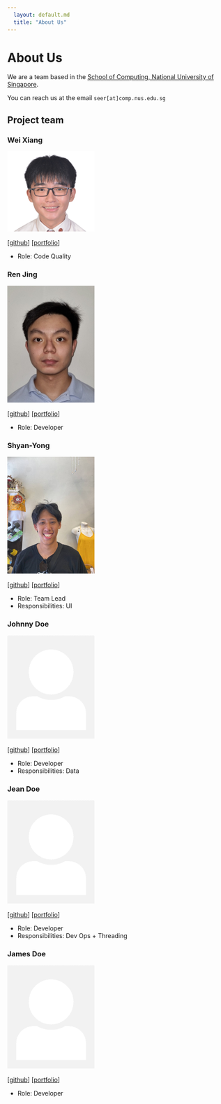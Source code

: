 ```yaml
---
  layout: default.md
  title: "About Us"
---
```


# About Us

We are a team based in the [School of Computing, National University of Singapore](http://www.comp.nus.edu.sg).

You can reach us at the email `seer[at]comp.nus.edu.sg`

## Project team

### Wei Xiang

<img src="images/roerere.png" width="200px">

[[github](https://github.com/roerere)]
[[portfolio](team/roerere.md)]

* Role: Code Quality

### Ren Jing

<img src="images/teerenjing.png" width="200px">

[[github](https://github.com/TeeRenJing)]
[[portfolio](team/teerenjing.md)]

* Role: Developer

### Shyan-Yong

<img src="images/shyanyong.png" width="200px">

[[github](http://github.com/shyanyong)]
[[portfolio](team/shyanyong.md)]

* Role: Team Lead
* Responsibilities: UI

### Johnny Doe

<img src="images/johndoe.png" width="200px">

[[github](http://github.com/johndoe)] [[portfolio](team/johndoe.md)]

* Role: Developer
* Responsibilities: Data

### Jean Doe

<img src="images/johndoe.png" width="200px">

[[github](http://github.com/johndoe)]
[[portfolio](team/johndoe.md)]

* Role: Developer
* Responsibilities: Dev Ops + Threading

### James Doe

<img src="images/johndoe.png" width="200px">

[[github](http://github.com/johndoe)]
[[portfolio](team/johndoe.md)]

* Role: Developer
